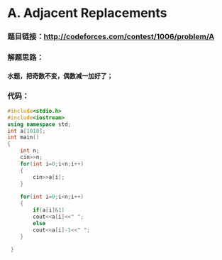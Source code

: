 # A. Adjacent Replacements

### 题目链接：http://codeforces.com/contest/1006/problem/A  

### 解题思路：

#### 水题，把奇数不变，偶数减一加好了；

### 代码：

```c++
#include<stdio.h>
#include<iostream>
using namespace std;
int a[1010];
int main()
{
	int n;
	cin>>n;
	for(int i=0;i<n;i++)
	{
		cin>>a[i];
	}
	
	for(int i=0;i<n;i++)
	{
		if(a[i]&1)
		cout<<a[i]<<" ";
		else
		cout<<a[i]-1<<" ";	
	}	
		
 } 
```

